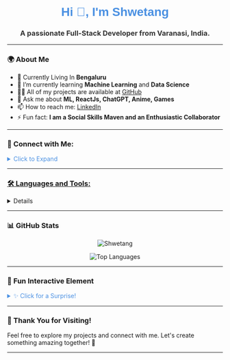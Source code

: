 <h1 align="center" style="font-family: 'Arial'; color: #4A90E2;">Hi 👋, I'm Shwetang </h1>
<h3 align="center" style="color: #333;">A passionate Full-Stack Developer from Varanasi, India.</h3>

---

### 🌍 About Me
- 📍 Currently Living In **Bengaluru**
- 🌱 I’m currently learning **Machine Learning** and **Data Science**
- 👨‍💻 All of my projects are available at [GitHub](https://github.com/shwetang007)
- 💬 Ask me about **ML, ReactJs, ChatGPT, Anime, Games**
- 📫 How to reach me: [LinkedIn](https://www.linkedin.com/in/shwetang-50859b28b?lipi=urn%3Ali%3Apage%3Ad_flagship3_profile_view_base_contact_details%3BIBjD4RELQjeAzTpzpLdQ6Q%3D%3D)
- ⚡ Fun fact: **I am a Social Skills Maven and an Enthusiastic Collaborator**

---

### 🤝 Connect with Me:
<details>
<summary style="cursor: pointer; color: #4A90E2;">Click to Expand</summary>
<p align="left">
  <a href="https://www.linkedin.com/in/shwetang-50859b28b/" target="_blank">
    <img src="https://raw.githubusercontent.com/rahuldkjain/github-profile-readme-generator/master/src/images/icons/Social/linked-in-alt.svg" alt="shwetang_" height="30" width="40" />
</p>
</details>

---

### 🛠️ Languages and Tools:
<details>
<summary style="cursor: pointer; color: #4A90E2;">Click to View My Skills</summary>
<p align="left">
  <a href="https://www.cprogramming.com/" target="_blank"><img src="https://raw.githubusercontent.com/devicons/devicon/master/icons/c/c-original.svg" alt="C" width="40" height="40"/></a>
  <a href="https://www.w3schools.com/css/" target="_blank"><img src="https://raw.githubusercontent.com/devicons/devicon/master/icons/css3/css3-original-wordmark.svg" alt="CSS3" width="40" height="40"/></a>
  <a href="https://firebase.google.com/" target="_blank"><img src="https://www.vectorlogo.zone/logos/firebase/firebase-icon.svg" alt="Firebase" width="40" height="40"/></a>
  <a href="https://git-scm.com/" target="_blank"><img src="https://www.vectorlogo.zone/logos/git-scm/git-scm-icon.svg" alt="Git" width="40" height="40"/></a>
  <a href="https://www.w3.org/html/" target="_blank"><img src="https://raw.githubusercontent.com/devicons/devicon/master/icons/html5/html5-original-wordmark.svg" alt="HTML5" width="40" height="40"/></a>
  <a href="https://www.java.com" target="_blank"><img src="https://raw.githubusercontent.com/devicons/devicon/master/icons/java/java-original.svg" alt="Java" width="40" height="40"/></a>
  <a href="https://developer.mozilla.org/en-US/docs/Web/JavaScript" target="_blank"><img src="https://raw.githubusercontent.com/devicons/devicon/master/icons/javascript/javascript-original.svg" alt="JavaScript" width="40" height="40"/></a>
  <a href="https://nodejs.org" target="_blank"><img src="https://raw.githubusercontent.com/devicons/devicon/master/icons/nodejs/nodejs-original-wordmark.svg" alt="Node.js" width="40" height="40"/></a>
  <a href="https://www.python.org" target="_blank"><img src="https://raw.githubusercontent.com/devicons/devicon/master/icons/python/python-original.svg" alt="Python" width="40" height="40"/></a>
  <a href="https://reactjs.org/" target="_blank"><img src="https://raw.githubusercontent.com/devicons/devicon/master/icons/react/react-original-wordmark.svg" alt="React.js" width="40" height="40"/></a>
</p>
</details>

---

### 📊 GitHub Stats
<p align='center'>
  <img src='https://github-readme-stats.vercel.app/api?username=shwetang007&show_icons=true&theme=radical' alt='Shwetang's GitHub Stats' />
</p>

<p align='center'>
  <img src='https://github-readme-stats.vercel.app/api/top-langs/?username=shwetang007&layout=compact&theme=radical' alt='Top Languages' />
</p>

---

### 🎉 Fun Interactive Element
<details>
<summary style='cursor: pointer; color: #4A90E2;'>✨ Click for a Surprise!</summary>
<p style='color: #FF69B4;'>🎊 You've unlocked a hidden message! Keep coding and stay awesome! 🎊</p>
</details>

---

### 🌟 Thank You for Visiting!
Feel free to explore my projects and connect with me. Let's create something amazing together! 🚀

---
